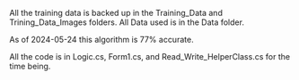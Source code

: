 All the training data is backed up in the Training_Data and Trining_Data_Images folders.
All Data used is in the Data folder.

As of 2024-05-24 this algorithm is 77% accurate.

All the code is in Logic.cs, Form1.cs, and Read_Write_HelperClass.cs  for the time being.

